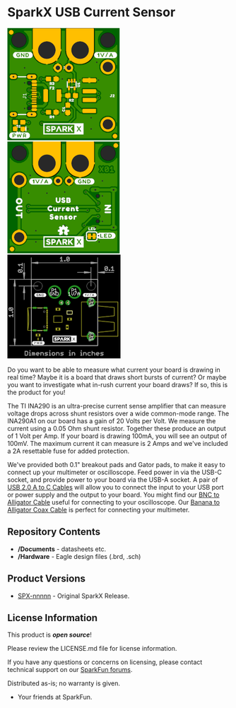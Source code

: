 SparkX USB Current Sensor
========================================

![SparkX USB Current Sensor](./img/Top.png)
![SparkX USB Current Sensor](./img/Bottom.png)
![SparkX USB Current Sensor](./img/Dimensions.png)

Do you want to be able to measure what current your board is drawing in real time? Maybe it is a board that draws short bursts of current?
Or maybe you want to investigate what in-rush current your board draws? If so, this is the product for you!

The TI INA290 is an ultra-precise current sense amplifier that can measure voltage drops across shunt resistors over a wide common-mode range.
The INA290A1 on our board has a gain of 20 Volts per Volt. We measure the current using a 0.05 Ohm shunt resistor. Together these produce an
output of 1 Volt per Amp. If your board is drawing 100mA, you will see an output of 100mV. The maximum current it can measure is 2 Amps
and we've included a 2A resettable fuse for added protection.

We've provided both 0.1" breakout pads and Gator pads, to make it easy to connect up your multimeter or oscilloscope.
Feed power in via the USB-C socket, and provide power to your board via the USB-A socket.
A pair of [USB 2.0 A to C Cables](https://www.sparkfun.com/products/15092) will allow you to connect the input to your USB port or power supply
and the output to your board.
You might find our [BNC to Alligator Cable](https://www.sparkfun.com/products/504) useful for connecting to your oscilloscope.
Our [Banana to Alligator Coax Cable](https://www.sparkfun.com/products/508) is perfect for connecting your multimeter.

Repository Contents
-------------------
* **/Documents** - datasheets etc.
* **/Hardware** - Eagle design files (.brd, .sch)

Product Versions
----------------
* [SPX-nnnnn](https://www.sparkfun.com/products/nnnnn) - Original SparkX Release.

License Information
-------------------

This product is _**open source**_!

Please review the LICENSE.md file for license information.

If you have any questions or concerns on licensing, please contact technical support on our [SparkFun forums](https://forum.sparkfun.com/viewforum.php?f=152).

Distributed as-is; no warranty is given.

- Your friends at SparkFun.
